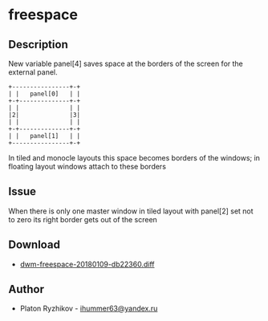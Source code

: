 freespace
=========

Description
-----------

New variable panel[4] saves space at the borders of the screen for the external panel.

	+----------------+-+
	| |   panel[0]   | |
	+-+--------------+-+
	| |              | |
	|2|              |3|
	| |              | |
	+-+--------------+-+
	| |   panel[1]   | |
	+----------------+-+

In tiled and monocle layouts this space becomes borders of the windows; in floating layout windows attach to these borders

Issue
-----

When there is only one master window in tiled layout with panel[2] set not to zero its right border gets out of the screen

Download
--------

* [dwm-freespace-20180109-db22360.diff](dwm-freespace-20180109-db22360.diff)

Author
------

* Platon Ryzhikov - <ihummer63@yandex.ru>
